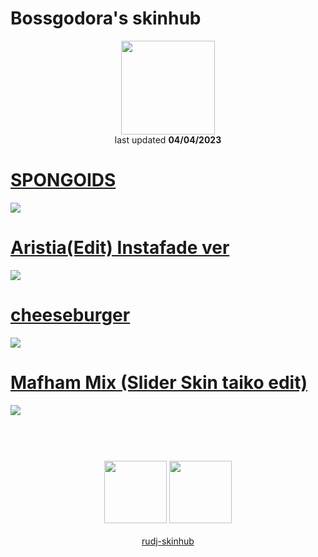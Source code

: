 # Bossgodora's skinhub
<p align="center">
<a href="https://osu.ppy.sh/users/10321729">
  <img src="https://a.ppy.sh/10321729"  
       width="150"
       height="150"></a>
<br>
last updated <b>04/04/2023</b>
</p>

# [SPONGOIDS](https://github.com/ryancranie/skinhub/raw/tyfh/player/bossgodora/SPONGOIDS.osk)
[![](https://i.imgur.com/YHsHLFt.png)](https://github.com/ryancranie/skinhub/raw/tyfh/player/bossgodora/SPONGOIDS.osk)

# [Aristia(Edit) Instafade ver](https://github.com/ryancranie/skinhub/raw/tyfh/player/bossgodora/Aristia%20(Edit%20%2B%20Instafade%20%2B%20Menus).osk)
[![](https://i.imgur.com/bH2yVlW.png)](https://github.com/ryancranie/skinhub/raw/tyfh/player/bossgodora/Aristia%20(Edit%20%2B%20Instafade%20%2B%20Menus).osk)

# [cheeseburger](https://github.com/ryancranie/skinhub/raw/tyfh/player/bossgodora/cheeseburger.osk)
[![](https://i.imgur.com/rSJXMC4.png)](https://github.com/ryancranie/skinhub/raw/tyfh/player/bossgodora/cheeseburger.osk)

# [Mafham Mix (Slider Skin taiko edit)](https://github.com/ryancranie/skinhub/raw/tyfh/player/bossgodora/Mafham_Mix_Slider_Skin_taiko_edit.osk)
[![](https://i.imgur.com/rqUrOD5.png)](https://github.com/ryancranie/skinhub/raw/tyfh/player/bossgodora/Mafham_Mix_Slider_Skin_taiko_edit.osk)

#
<p align="center">
  <br></br>
  <a href="https://www.youtube.com/channel/UCNhAxe_KnsdJTfVVVR5DfPw">
  <img src="https://i.imgur.com/YWbDUUy.png"  
       width="100" 
       height="100"></a>
  <a href="https://twitter.com/Mrrrowseer">
  <img src="https://i.imgur.com/PUQ5uWf.png" 
       width="100" 
       height="100"></a>
  <br></br>
  <a href="README.md">rudj-skinhub</a>
 </p>

